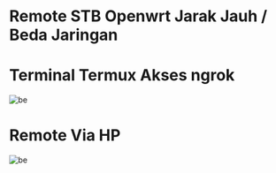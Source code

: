 # Remote STB Openwrt Jarak Jauh / Beda Jaringan

# Terminal Termux Akses ngrok
![be](https://raw.githubusercontent.com/boychongzen18/Remote_STB-Openwrt/main/stb.jpg)
# Remote Via HP 
![be](https://raw.githubusercontent.com/boychongzen18/Remote_STB-Openwrt/main/hp.jpg) 
